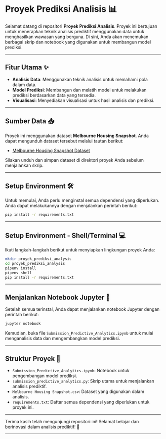 # Proyek Prediksi Analisis 📊

Selamat datang di repositori **Proyek Prediksi Analisis**. Proyek ini bertujuan untuk menerapkan teknik analisis prediktif menggunakan data untuk menghasilkan wawasan yang berguna. Di sini, Anda akan menemukan berbagai skrip dan notebook yang digunakan untuk membangun model prediksi.

---

## Fitur Utama ✨

- **Analisis Data**: Menggunakan teknik analisis untuk memahami pola dalam data.
- **Model Prediksi**: Membangun dan melatih model untuk melakukan prediksi berdasarkan data yang tersedia.
- **Visualisasi**: Menyediakan visualisasi untuk hasil analisis dan prediksi.

---

## Sumber Data 📥

Proyek ini menggunakan dataset **Melbourne Housing Snapshot**. Anda dapat mengunduh dataset tersebut melalui tautan berikut:

- [Melbourne Housing Snapshot Dataset](https://www.kaggle.com/datasets/)

Silakan unduh dan simpan dataset di direktori proyek Anda sebelum menjalankan skrip.

---

## Setup Environment 🛠️

Untuk memulai, Anda perlu menginstal semua dependensi yang diperlukan. Anda dapat melakukannya dengan menjalankan perintah berikut:

```bash
pip install -r requirements.txt
```

---

## Setup Environment - Shell/Terminal 💻

Ikuti langkah-langkah berikut untuk menyiapkan lingkungan proyek Anda:

```bash
mkdir proyek_prediksi_analysis
cd proyek_prediksi_analysis
pipenv install
pipenv shell
pip install -r requirements.txt
```

---

## Menjalankan Notebook Jupyter 📓

Setelah semua terinstal, Anda dapat menjalankan notebook Jupyter dengan perintah berikut:

```bash
jupyter notebook
```

Kemudian, buka file `Submission_Predictive_Analytics.ipynb` untuk mulai menganalisis data dan mengembangkan model prediksi.

---

## Struktur Proyek 📁

- `Submission_Predictive_Analytics.ipynb`: Notebook untuk pengembangan model prediksi.
- `submission_predictive_analytics.py`: Skrip utama untuk menjalankan analisis prediktif.
- `Melbourne Housing Snapshot.csv`: Dataset yang digunakan dalam analisis.
- `requirements.txt`: Daftar semua dependensi yang diperlukan untuk proyek ini.

---


Terima kasih telah mengunjungi repositori ini! Selamat belajar dan berinovasi dalam analisis prediktif! 🎉

---
